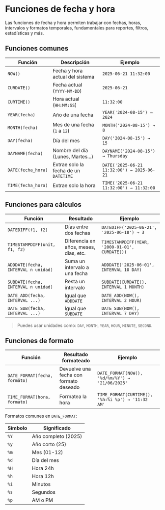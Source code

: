 # **Funciones de fecha y hora**

Las funciones de fecha y hora permiten trabajar con fechas, horas, intervalos y formatos temporales, fundamentales para reportes, filtros, estadísticas y más.


## Funciones comunes

|Función|Descripción|Ejemplo|
|---|---|---|
|`NOW()`|Fecha y hora actual del sistema|`2025-06-21 11:32:00`|
|`CURDATE()`|Fecha actual (`YYYY-MM-DD`)|`2025-06-21`|
|`CURTIME()`|Hora actual (`HH:MM:SS`)|`11:32:00`|
|`YEAR(fecha)`|Año de una fecha|`YEAR('2024-08-15') → 2024`|
|`MONTH(fecha)`|Mes de una fecha (`1` a `12`)|`MONTH('2024-08-15') → 8`|
|`DAY(fecha)`|Día del mes|`DAY('2024-08-15') → 15`|
|`DAYNAME(fecha)`|Nombre del día (Lunes, Martes...)|`DAYNAME('2024-08-15') → Thursday`|
|`DATE(fecha_hora)`|Extrae solo la fecha de un `DATETIME`|`DATE('2025-06-21 11:32:00') → 2025-06-21`|
|`TIME(fecha_hora)`|Extrae solo la hora|`TIME('2025-06-21 11:32:00') → 11:32:00`|

## Funciones para cálculos

|Función|Resultado|Ejemplo|
|---|---|---|
|`DATEDIFF(f1, f2)`|Días entre dos fechas|`DATEDIFF('2025-06-21', '2025-06-18') → 3`|
|`TIMESTAMPDIFF(unit, f1, f2)`|Diferencia en años, meses, días, etc.|`TIMESTAMPDIFF(YEAR, '2000-01-01', CURDATE())`|
|`ADDDATE(fecha, INTERVAL n unidad)`|Suma un intervalo a una fecha|`ADDDATE('2025-06-01', INTERVAL 10 DAY)`|
|`SUBDATE(fecha, INTERVAL n unidad)`|Resta un intervalo|`SUBDATE(CURDATE(), INTERVAL 1 MONTH)`|
|`DATE_ADD(fecha, INTERVAL ...)`|Igual que `ADDDATE`|`DATE_ADD(NOW(), INTERVAL 2 HOUR)`|
|`DATE_SUB(fecha, INTERVAL ...)`|Igual que `SUBDATE`|`DATE_SUB(NOW(), INTERVAL 7 DAY)`|

> Puedes usar unidades como: `DAY`, `MONTH`, `YEAR`, `HOUR`, `MINUTE`, `SECOND`.


## Funciones de formato

|Función|Resultado formateado|Ejemplo|
|---|---|---|
|`DATE_FORMAT(fecha, formato)`|Devuelve una fecha con formato deseado|`DATE_FORMAT(NOW(), '%d/%m/%Y') → '21/06/2025'`|
|`TIME_FORMAT(hora, formato)`|Formatea la hora|`TIME_FORMAT(CURTIME(), '%h:%i %p') → '11:32 AM'`|

Formatos comunes en `DATE_FORMAT`:

| Símbolo | Significado         |
| ------- | ------------------- |
| `%Y`    | Año completo (2025) |
| `%y`    | Año corto (25)      |
| `%m`    | Mes (01-12)         |
| `%d`    | Día del mes         |
| `%H`    | Hora 24h            |
| `%h`    | Hora 12h            |
| `%i`    | Minutos             |
| `%s`    | Segundos            |
| `%p`    | AM o PM             |

